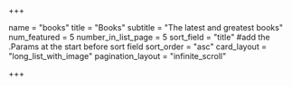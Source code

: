 +++

name = "books"
title = "Books"
subtitle = "The latest and greatest books"
num_featured = 5
number_in_list_page = 5
sort_field = "title" #add the .Params at the start before sort field
sort_order = "asc"
card_layout = "long_list_with_image"
pagination_layout = "infinite_scroll"


+++
